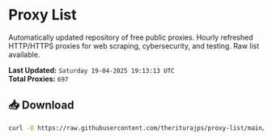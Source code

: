 # Proxy List

Automatically updated repository of free public proxies. Hourly refreshed HTTP/HTTPS proxies for web scraping, cybersecurity, and testing. Raw list available.

**Last Updated:** `Saturday 19-04-2025 19:13:13 UTC`  
**Total Proxies:** `697`

## 📥 Download
```bash
curl -O https://raw.githubusercontent.com/theriturajps/proxy-list/main/proxies.txt
